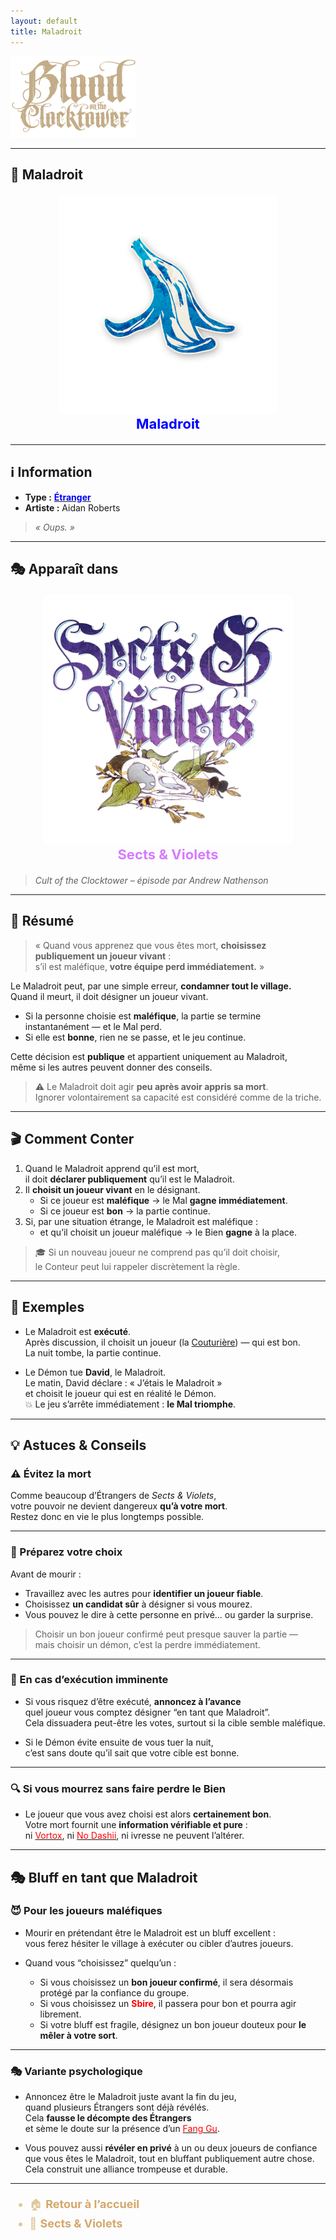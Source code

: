 ```yaml
---
layout: default
title: Maladroit
---
```


<!-- 🔷 Logo en haut à gauche -->
<p align="left">
  <a href="/botc-fr-bambi/">
    <img src="../images/logo.png" alt="Accueil BotC FR" width="200">
  </a>
</p>

---

## 🍌 Maladroit

<div style="text-align:center; margin: 20px 0;">
  <a href="./maladroit.html" style="text-decoration:none;">
    <img src="../images/Icon_klutz.png" alt="Maladroit" width="350" style="border-radius:8px;">
    <br>
    <span style="color:blue; font-weight:bold; font-size:22px;">Maladroit</span>
  </a>
</div>

---

## ℹ️ Information  

- **Type :** [<span style="color:blue;">**Étranger**</span>](../etrangers.md)  
- **Artiste :** Aidan Roberts  
> *« Oups. »*

---

## 🎭 Apparaît dans  

<div style="text-align:center; margin: 20px 0;">
  <a href="../sv.html" style="text-decoration:none;">
    <img src="../images/Logo_sects_and_violets.png" alt="Sects & Violets" width="400" style="border-radius:12px;">
    <br>
    <span style="color:#d67bff; font-weight:bold; font-size:22px;">Sects & Violets</span>
  </a>
</div>

> *Cult of the Clocktower – épisode par Andrew Nathenson*

---

## 📖 Résumé  

> « Quand vous apprenez que vous êtes mort, **choisissez publiquement un joueur vivant** :  
> s’il est maléfique, **votre équipe perd immédiatement.** »

Le Maladroit peut, par une simple erreur, **condamner tout le village.**  
Quand il meurt, il doit désigner un joueur vivant.  
- Si la personne choisie est **maléfique**, la partie se termine instantanément — et le Mal perd.  
- Si elle est **bonne**, rien ne se passe, et le jeu continue.

Cette décision est **publique** et appartient uniquement au Maladroit,  
même si les autres peuvent donner des conseils.  

> ⚠️ Le Maladroit doit agir **peu après avoir appris sa mort**.  
Ignorer volontairement sa capacité est considéré comme de la triche.

---

## 🎬 Comment Conter  

1. Quand le Maladroit apprend qu’il est mort,  
   il doit **déclarer publiquement** qu’il est le Maladroit.  
2. Il **choisit un joueur vivant** en le désignant.  
   - Si ce joueur est **maléfique** → le Mal **gagne immédiatement**.  
   - Si ce joueur est **bon** → la partie continue.  
3. Si, par une situation étrange, le Maladroit est maléfique :  
   - et qu’il choisit un joueur maléfique → le Bien **gagne** à la place.  

> 🎓 Si un nouveau joueur ne comprend pas qu’il doit choisir,  
> le Conteur peut lui rappeler discrètement la règle.

---

## 🧾 Exemples  

- Le Maladroit est **exécuté**.  
  Après discussion, il choisit un joueur (la [Couturière](couturiere.md)) — qui est bon.  
  La nuit tombe, la partie continue.  

- Le Démon tue **David**, le Maladroit.  
  Le matin, David déclare : « J’étais le Maladroit »  
  et choisit le joueur qui est en réalité le Démon.  
  💥 Le jeu s’arrête immédiatement : **le Mal triomphe**.  

---

## 💡 Astuces & Conseils  

### ⚠️ Évitez la mort
Comme beaucoup d’Étrangers de *Sects & Violets*,  
votre pouvoir ne devient dangereux **qu’à votre mort**.  
Restez donc en vie le plus longtemps possible.  

---

### 💬 Préparez votre choix
Avant de mourir :
- Travaillez avec les autres pour **identifier un joueur fiable**.  
- Choisissez **un candidat sûr** à désigner si vous mourez.  
- Vous pouvez le dire à cette personne en privé… ou garder la surprise.  

> Choisir un bon joueur confirmé peut presque sauver la partie —  
> mais choisir un démon, c’est la perdre immédiatement.  

---

### 🧩 En cas d’exécution imminente
- Si vous risquez d’être exécuté, **annoncez à l’avance**  
  quel joueur vous comptez désigner “en tant que Maladroit”.  
  Cela dissuadera peut-être les votes, surtout si la cible semble maléfique.  

- Si le Démon évite ensuite de vous tuer la nuit,  
  c’est sans doute qu’il sait que votre cible est bonne.  

---

### 🔍 Si vous mourrez sans faire perdre le Bien
- Le joueur que vous avez choisi est alors **certainement bon**.  
  Votre mort fournit une **information vérifiable et pure** :  
  ni [<span style="color:red">Vortox</span>](vortox.md), ni [<span style="color:red">No Dashii</span>](nodashii.md), ni ivresse ne peuvent l’altérer.  

---

## 🎭 Bluff en tant que Maladroit  

### 😈 Pour les joueurs maléfiques
- Mourir en prétendant être le Maladroit est un bluff excellent :  
  vous ferez hésiter le village à exécuter ou cibler d’autres joueurs.  

- Quand vous “choisissez” quelqu’un :
  - Si vous choisissez un **bon joueur confirmé**, il sera désormais protégé par la confiance du groupe.  
  - Si vous choisissez un **<span style="color:red">Sbire</span>**, il passera pour bon et pourra agir librement.  
  - Si votre bluff est fragile, désignez un bon joueur douteux pour **le mêler à votre sort**.  

---

### 🎭 Variante psychologique
- Annoncez être le Maladroit juste avant la fin du jeu,  
  quand plusieurs Étrangers sont déjà révélés.  
  Cela **fausse le décompte des Étrangers**  
  et sème le doute sur la présence d’un [<span style="color:red">Fang Gu</span>](fanggu.md).  

- Vous pouvez aussi **révéler en privé** à un ou deux joueurs de confiance  
  que vous êtes le Maladroit, tout en bluffant publiquement autre chose.  
  Cela construit une alliance trompeuse et durable.  

---

<ul style="color:#e0c99d; font-size:18px; line-height:1.7;">
  <li>🏠 <a href="../index.html" style="color:#d4a76a; font-weight:bold; text-decoration:none;">Retour à l’accueil</a></li>
  <li>🌸 <a href="../sv.html" style="color:#d4a76a; font-weight:bold; text-decoration:none;">Sects & Violets</a></li>
</ul>
